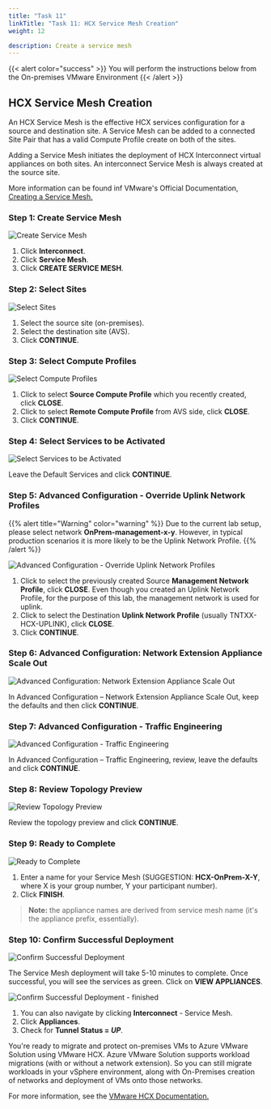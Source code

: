 ```yaml
---
title: "Task 11"
linkTitle: "Task 11: HCX Service Mesh Creation"
weight: 12

description: Create a service mesh
---
```


{{< alert color="success" >}}
You will perform the instructions below from the On-premises VMware Environment
{{< /alert >}}

## **HCX Service Mesh Creation**

An HCX Service Mesh is the effective HCX services configuration for a source and destination site. A Service Mesh can be added to a connected Site Pair that has a valid Compute Profile create on both of the sites.

Adding a Service Mesh initiates the deployment of HCX Interconnect virtual appliances on both sites. An interconnect Service Mesh is always created at the source site. 

More information can be found inf VMware's Official Documentation, [Creating a Service Mesh.](https://docs.vmware.com/en/VMware-HCX/4.3/hcx-user-guide/GUID-46AED982-8ED2-4CB1-807E-FEFD18FAC0DD.html)

### Step 1: Create Service Mesh

![Create Service Mesh](Mod2Task11Pic1.png)

1. Click **Interconnect**.
2. Click **Service Mesh**.
3. Click **CREATE SERVICE MESH**.

### Step 2: Select Sites

![Select Sites](Mod2Task11Pic2.png)

1. Select the source site (on-premises).
2. Select the destination site (AVS).
3. Click **CONTINUE**.

### Step 3: Select Compute Profiles

![Select Compute Profiles](Mod2Task11Pic3.png)

1. Click to select **Source Compute Profile** which you recently created, click **CLOSE**.
2. Click to select **Remote Compute Profile** from AVS side, click **CLOSE**.
3. Click **CONTINUE**.

### Step 4: Select Services to be Activated

![Select Services to be Activated](Mod2Task11Pic4.png)

Leave the Default Services and click **CONTINUE**.

### Step 5: Advanced Configuration - Override Uplink Network Profiles

{{% alert title="Warning" color="warning" %}}
Due to the current lab setup, please select network **OnPrem-management-x-y**. However, in typical production scenarios it is more likely to be the Uplink Network Profile.
{{% /alert %}}

![Advanced Configuration - Override Uplink Network Profiles](Mod2Task11Pic5.png)

1. Click to select the previously created Source **Management Network Profile**, click **CLOSE**. Even though you created an Uplink Network Profile, for the purpose of this lab, the management network is used for uplink.
2. Click to select the Destination **Uplink Network Profile** (usually TNTXX-HCX-UPLINK), click **CLOSE**.
3. Click **CONTINUE**.

### Step 6: Advanced Configuration: Network Extension Appliance Scale Out

![Advanced Configuration: Network Extension Appliance Scale Out](Mod2Task11Pic6.png)

In Advanced Configuration – Network Extension Appliance Scale Out, keep the defaults and then click **CONTINUE**.

### Step 7: Advanced Configuration - Traffic Engineering

![Advanced Configuration - Traffic Engineering](Mod2Task11Pic7.png)

In Advanced Configuration – Traffic Engineering, review, leave the defaults and click **CONTINUE**.

### Step 8: Review Topology Preview

![Review Topology Preview](Mod2Task11Pic8.png)

Review the topology preview and click **CONTINUE**.

### Step 9: Ready to Complete

![Ready to Complete](Mod2Task11Pic9.png)

1. Enter a name for your Service Mesh (SUGGESTION: **HCX-OnPrem-X-Y**, where X is your group number, Y your participant number).
2. Click **FINISH**.

> **Note:** the appliance names are derived from service mesh name (it's the appliance prefix, essentially).

### Step 10: Confirm Successful Deployment

![Confirm Successful Deployment](Mod2Task11Pic10.png)

The Service Mesh deployment will take 5-10 minutes to complete. Once successful, you will see the services as green. Click on **VIEW APPLIANCES**.

![Confirm Successful Deployment - finished](Mod2Task11Pic11.png)

1. You can also navigate by clicking **Interconnect** - Service Mesh.
2. Click **Appliances**.
3. Check for **Tunnel Status = *UP***.

You're ready to migrate and protect on-premises VMs to Azure VMware Solution using VMware HCX. Azure VMware Solution supports workload migrations (with or without a network extension). So you can still migrate workloads in your vSphere environment, along with On-Premises creation of networks and deployment of VMs onto those networks.

For more information, see the [VMware HCX Documentation.](https://docs.vmware.com/en/VMware-HCX/index.html)
